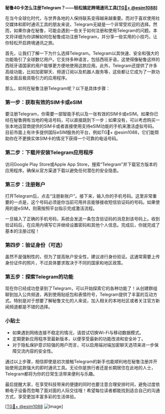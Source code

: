 **秘鲁4G卡怎么注册Telegram？——轻松搞定跨境通讯工具[[TG💪+ @esim1088](https://t.me/s/esim1088)]**

在当今全球化时代，与世界各地的人保持联系变得越来越重要。而对于喜欢使用社交媒体和即时通讯工具的朋友来说，Telegram无疑是一个非常受欢迎的选择。然而，如果你身在秘鲁，可能会遇到一些关于如何注册和使用Telegram的问题。本文将详细为你讲解如何在秘鲁成功注册Telegram，并分享一些实用的小技巧，让你轻松开启跨境通讯之旅。

首先，让我们了解一下为什么选择Telegram。Telegram以其快速、安全和强大的功能吸引了全球数亿用户。它支持多种语言，包括西班牙语，这使得像秘鲁这样的西班牙语国家的用户能够更方便地使用这款应用。此外，Telegram还提供了许多高级功能，比如加密聊天、频道订阅以及机器人服务等，这些都让它成为了一款功能全面且极具吸引力的应用程序。

那么，如何在秘鲁注册Telegram呢？以下是具体步骤：

### 第一步：获取有效的SIM卡或eSIM

要注册Telegram，你需要一部智能手机以及一张有效的SIM卡或eSIM。如果你已经在秘鲁拥有当地的电话号码，可以直接跳到下一步；如果没有，可以考虑购买一张本地运营商提供的SIM卡或者直接使用支持eSIM功能的手机来激活虚拟号码。目前市面上有许多提供国际eSIM服务的平台，例如TG💪+ @esim1088，它们能帮助你在不更换实体SIM卡的情况下获得一个可靠的电话号码。

### 第二步：下载并安装Telegram应用程序

访问Google Play Store或Apple App Store，搜索“Telegram”并下载官方版本的应用程序。确保从官方渠道下载以避免任何潜在的安全隐患。

### 第三步：注册账户

打开Telegram后，点击“注册新账户”。接下来，输入你的手机号码。这里非常重要的一点是，这个号码必须是你当前可用并且能够接收短信验证码的号码。如果使用的是eSIM，则需按照平台指示完成激活流程。

一旦输入了正确的手机号码，系统会发送一条包含验证码的消息到该号码上。收到验证码后，在应用内填写它并继续设置密码和其他个人信息。完成后，你就完成了基本的注册过程！

### 第四步：验证身份（可选）

虽然不是强制性的，但为了提高账户安全性，建议进行身份验证。这通常需要上传身份证件的照片，不过具体要求取决于不同的国家和地区政策。

### 第五步：探索Telegram的功能

现在你已经成功登录到了Telegram，可以开始探索它的各种功能了！从创建群组聊到加入公共频道，再到使用贴纸包和表情符号，Telegram提供了丰富的互动方式。特别是对于想要了解秘鲁文化的人来说，加入相关的本地社区或者关注官方新闻频道都是不错的选择。

### 小贴士

- 如果遇到网络连接不稳定的情况，请尝试切换Wi-Fi与移动数据模式。
- 定期更新应用程序至最新版本，以便享受最新的功能改进和安全补丁。
- 对于隐私保护意识较强的用户而言，可以启用端对端加密聊天选项来进一步保障交流内容的安全性。

通过以上步骤，相信即使是初次接触Telegram的新手也能顺利地在秘鲁注册并开始使用这款强大的即时通讯工具。无论你是旅行者还是长期居住在此地的人士，Telegram都将为你的日常生活带来便利与乐趣。

最后提醒大家，在享受科技带来的便捷的同时也要注意合理安排时间，避免过度依赖电子设备而忽略了面对面的人际交往哦！希望每位读者都能找到适合自己的沟通方式，享受更加丰富多彩的生活体验。

[[TG💪+ @esim1088](https://t.me/s/esim1088) ![Image](https://i.postimg.cc/4NQfJmqS/Snipaste-2025-05-13-00-14-12.png)]